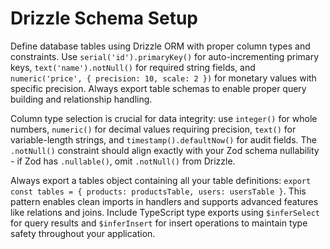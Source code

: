 # Drizzle Schema Setup

Define database tables using Drizzle ORM with proper column types and constraints. Use `serial('id').primaryKey()` for auto-incrementing primary keys, `text('name').notNull()` for required string fields, and `numeric('price', { precision: 10, scale: 2 })` for monetary values with specific precision. Always export table schemas to enable proper query building and relationship handling.

Column type selection is crucial for data integrity: use `integer()` for whole numbers, `numeric()` for decimal values requiring precision, `text()` for variable-length strings, and `timestamp().defaultNow()` for audit fields. The `.notNull()` constraint should align exactly with your Zod schema nullability - if Zod has `.nullable()`, omit `.notNull()` from Drizzle.

Always export a tables object containing all your table definitions: `export const tables = { products: productsTable, users: usersTable }`. This pattern enables clean imports in handlers and supports advanced features like relations and joins. Include TypeScript type exports using `$inferSelect` for query results and `$inferInsert` for insert operations to maintain type safety throughout your application.